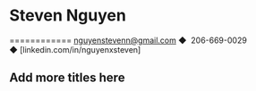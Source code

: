 # Steven Nguyen
============
nguyenstevenn@gmail.com ◆  206-669-0029 ◆ [linkedin.com/in/nguyenxsteven]
## Add more titles here
